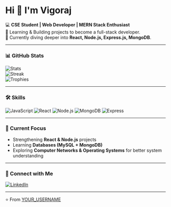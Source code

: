 # Hi 👋 I'm Vigoraj

💻 **CSE Student | Web Developer | MERN Stack Enthusiast**  
🚀 Learning & Building projects to become a full-stack developer.  
🌱 Currently diving deeper into **React, Node.js, Express.js, MongoDB**.  

---

### 📊 GitHub Stats
![Stats](https://github-readme-stats.vercel.app/api?username=V-Rexx&show_icons=true&theme=radical)  
![Streak](https://streak-stats.demolab.com?user=V-Rexx&theme=radical)  
![Trophies](https://github-profile-trophy.vercel.app/?username=V-Rexx&theme=onedark)

---

### 🛠 Skills
![JavaScript](https://img.shields.io/badge/JavaScript-F7DF1E?style=for-the-badge&logo=javascript&logoColor=black)
![React](https://img.shields.io/badge/React-61DAFB?style=for-the-badge&logo=react&logoColor=black)
![Node.js](https://img.shields.io/badge/Node.js-339933?style=for-the-badge&logo=nodedotjs&logoColor=white)
![MongoDB](https://img.shields.io/badge/MongoDB-4EA94B?style=for-the-badge&logo=mongodb&logoColor=white)
![Express](https://img.shields.io/badge/Express.js-000000?style=for-the-badge&logo=express&logoColor=white)

---

### 🌱 Current Focus
- Strengthening **React & Node.js** projects  
- Learning **Databases (MySQL + MongoDB)**  
- Exploring **Computer Networks & Operating Systems** for better system understanding  

---

### 🔗 Connect with Me
[![LinkedIn](https://img.shields.io/badge/LinkedIn-blue?style=flat&logo=linkedin)](linkedin.com/in/vigoraj-basumatary-5ba925283)   

---
⭐️ From [YOUR_USERNAME](https://github.com/YOUR_USERNAME)

